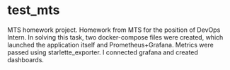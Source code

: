 # test_mts
MTS homework project. 
Homework from MTS for the position of DevOps Intern.
In solving this task, two docker-compose files were created, which launched the application itself and Prometheus+Grafana. 
Metrics were passed using starlette_exporter.
I connected grafana and created dashboards.
